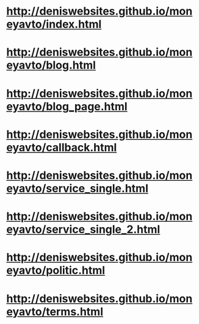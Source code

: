 # http://deniswebsites.github.io/moneyavto/index.html
# http://deniswebsites.github.io/moneyavto/blog.html
# http://deniswebsites.github.io/moneyavto/blog_page.html
# http://deniswebsites.github.io/moneyavto/callback.html
# http://deniswebsites.github.io/moneyavto/service_single.html
# http://deniswebsites.github.io/moneyavto/service_single_2.html
# http://deniswebsites.github.io/moneyavto/politic.html
# http://deniswebsites.github.io/moneyavto/terms.html